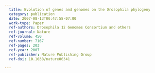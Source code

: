 ```yaml
---
  title: Evolution of genes and genomes on the Drosophila phylogeny
  category: publication
  date: 2007-08-13T00:47:58-07:00
  work-type: Paper
  ref-authors: Drosophila 12 Genomes Consortium and others
  ref-journal: Nature
  ref-volume: 450 
  ref-number: 7167
  ref-pages: 203 
  ref-year: 2007
  ref-publisher: Nature Publishing Group
  ref-doi: 10.1038/nature06341 

---
```

